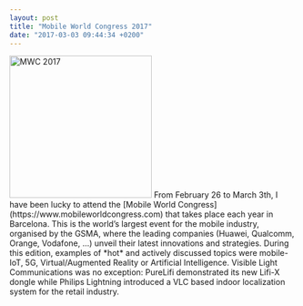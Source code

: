 ```yaml
---
layout: post
title: "Mobile World Congress 2017"
date: "2017-03-03 09:44:34 +0200"
---
```


<img src="{{ site.baseurl }}/public/mwc2017.jpg" alt="MWC 2017" style="width: 250px;"/>
From February 26 to March 3th, I have been lucky to attend the [Mobile World Congress](https://www.mobileworldcongress.com) that takes place each year in Barcelona. This is the world’s largest event for the mobile industry, organised by the GSMA, where the leading companies (Huawei, Qualcomm, Orange, Vodafone, ...) unveil their latest innovations and strategies. During this edition, examples of *hot* and actively discussed topics were mobile-IoT, 5G, Virtual/Augmented Reality or Artificial Intelligence. Visible Light Communications was no exception: PureLifi demonstrated its new Lifi-X dongle while Philips Lightning introduced a VLC based indoor localization system for the retail industry.
